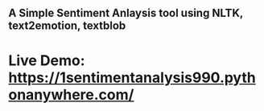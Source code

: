 ## **A Simple Sentiment Anlaysis tool using NLTK, text2emotion, textblob**

# **Live Demo**: https://1sentimentanalysis990.pythonanywhere.com/
